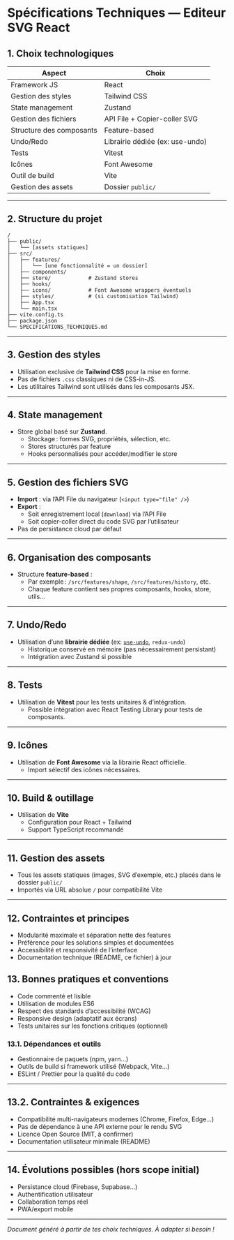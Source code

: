 # Spécifications Techniques — Editeur SVG React

## 1. Choix technologiques

| Aspect                   | Choix                           |
| ------------------------ | ------------------------------- |
| Framework JS             | React                           |
| Gestion des styles       | Tailwind CSS                    |
| State management         | Zustand                         |
| Gestion des fichiers     | API File + Copier-coller SVG    |
| Structure des composants | Feature-based                   |
| Undo/Redo                | Librairie dédiée (ex: use-undo) |
| Tests                    | Vitest                          |
| Icônes                   | Font Awesome                    |
| Outil de build           | Vite                            |
| Gestion des assets       | Dossier `public/`               |

---

## 2. Structure du projet

```text
/
├── public/
│   └── [assets statiques]
├── src/
│   ├── features/
│   │   └── [une fonctionnalité = un dossier]
│   ├── components/
│   ├── store/            # Zustand stores
│   ├── hooks/
│   ├── icons/            # Font Awesome wrappers éventuels
│   ├── styles/           # (si customisation Tailwind)
│   ├── App.tsx
│   └── main.tsx
├── vite.config.ts
├── package.json
└── SPECIFICATIONS_TECHNIQUES.md
```

---

## 3. Gestion des styles

- Utilisation exclusive de **Tailwind CSS** pour la mise en forme.
- Pas de fichiers `.css` classiques ni de CSS-in-JS.
- Les utilitaires Tailwind sont utilisés dans les composants JSX.

---

## 4. State management

- Store global basé sur **Zustand**.
  - Stockage : formes SVG, propriétés, sélection, etc.
  - Stores structurés par feature
  - Hooks personnalisés pour accéder/modifier le store

---

## 5. Gestion des fichiers SVG

- **Import** : via l’API File du navigateur (`<input type="file" />`)
- **Export** :
  - Soit enregistrement local (`download`) via l’API File
  - Soit copier-coller direct du code SVG par l’utilisateur
- Pas de persistance cloud par défaut

---

## 6. Organisation des composants

- Structure **feature-based** :
  - Par exemple : `/src/features/shape`, `/src/features/history`, etc.
  - Chaque feature contient ses propres composants, hooks, store, utils…

---

## 7. Undo/Redo

- Utilisation d’une **librairie dédiée** (ex: [`use-undo`](https://github.com/aaronpowell/undo), `redux-undo`)
  - Historique conservé en mémoire (pas nécessairement persistant)
  - Intégration avec Zustand si possible

---

## 8. Tests

- Utilisation de **Vitest** pour les tests unitaires & d’intégration.
  - Possible intégration avec React Testing Library pour tests de composants.

---

## 9. Icônes

- Utilisation de **Font Awesome** via la librairie React officielle.
  - Import sélectif des icônes nécessaires.

---

## 10. Build & outillage

- Utilisation de **Vite**
  - Configuration pour React + Tailwind
  - Support TypeScript recommandé

---

## 11. Gestion des assets

- Tous les assets statiques (images, SVG d’exemple, etc.) placés dans le dossier `public/`
- Importés via URL absolue `/` pour compatibilité Vite

---

## 12. Contraintes et principes

- Modularité maximale et séparation nette des features
- Préférence pour les solutions simples et documentées
- Accessibilité et responsivité de l’interface
- Documentation technique (README, ce fichier) à jour

## 13. Bonnes pratiques et conventions

- Code commenté et lisible
- Utilisation de modules ES6
- Respect des standards d’accessibilité (WCAG)
- Responsive design (adaptatif aux écrans)
- Tests unitaires sur les fonctions critiques (optionnel)

### 13.1. Dépendances et outils

- Gestionnaire de paquets (npm, yarn…)
- Outils de build si framework utilisé (Webpack, Vite…)
- ESLint / Prettier pour la qualité du code

---

## 13.2. Contraintes & exigences

- Compatibilité multi-navigateurs modernes (Chrome, Firefox, Edge…)
- Pas de dépendance à une API externe pour le rendu SVG
- Licence Open Source (MIT, à confirmer)
- Documentation utilisateur minimale (README)

---

## 14. Évolutions possibles (hors scope initial)

- Persistance cloud (Firebase, Supabase…)
- Authentification utilisateur
- Collaboration temps réel
- PWA/export mobile

---

_Document généré à partir de tes choix techniques. À adapter si besoin !_
